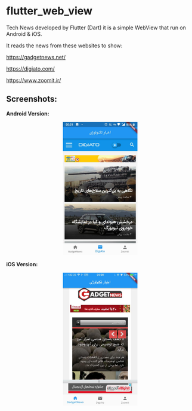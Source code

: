 # flutter_web_view
Tech News developed by Flutter (Dart) it is a simple WebView that run on Android & iOS.

It reads the news from these websites to show:

https://gadgetnews.net/

https://digiato.com/

https://www.zoomit.ir/


## Screenshots:

<b> Android Version: </b>
<div align="center">
     <img src="screenshots/Digiato_Android.jpeg" width="200px"</img> 
</div>

<b> iOS Version: </b>

 <div align="center">
    <img src="screenshots/GadgetNews_iOS.jpeg" width="200px"</img> 
</div>
